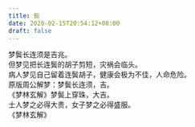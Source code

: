 ```yaml
---
title: 鬓
date: 2020-02-15T20:54:12+08:00
draft: false
---
```


梦鬓长连须是吉兆。<br>
但梦见把长连鬓的胡子剪短，灾祸会临头。<br>
病人梦见自己留着连鬓胡子，健康会极为不佳，人命危险。<br>
原版周公解梦：梦鬓长连须，吉。<br>
《梦林玄解》梦鬓上穿珠，大吉。<br>
士人梦之必得大贵，女子梦之必得盛服。<br>
《梦林玄解》